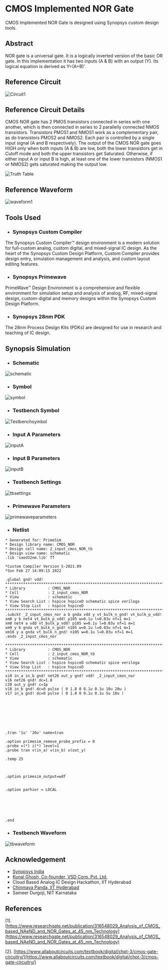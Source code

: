 # CMOS Implemented NOR Gate
CMOS Implemented NOR Gate is designed using Synopsys custom design tools.

## Abstract
NOR gate is a universal gate. It is a logically inverted version of the basic OR gate. In this implementation it has two inputs (A & B) with an output (Y). Its logical equation is derived as Y=(A+B)'.

## Reference Circuit
![Circuit1](https://user-images.githubusercontent.com/73933646/156177339-7796f397-0267-478d-b425-a2f06cd5e16c.jpg)



## Reference Circuit Details
CMOS NOR gate has 2 PMOS transistors connected in series with one another, which is then connected in series to 2 parallelly connected NMOS transistors. Transistors PMOS1 and NMOS1 work as a complementary pair, as do transistors PMOS2 and NMOS2. Each pair is controlled by a single input signal (A and B respectively). 
The output of the CMOS NOR gate goes HIGH only when both inputs (A & B) are low, both the lower transistors get in Cutoff mode and both the upper transistors get Saturated. 
Otherwise, if either input A or input B is high, at least one of the lower transistors (NMOS1 or NMOS2) gets saturated making the output low.

![Truth Table](https://user-images.githubusercontent.com/73933646/156178214-c46a151e-1aa8-40e9-ae8b-416db6e690fe.png)



## Reference Waveform
![waveform1](https://user-images.githubusercontent.com/73933646/156177507-f84ead3d-c1b7-483e-84ef-c68123ff87b7.jpg)

## Tools Used

* ### Synopsys Custom Compiler
The Synopsys Custom Compiler™ design environment is a modern solution for full-custom analog, custom digital, and mixed-signal IC design. As the heart of the Synopsys Custom Design Platform, Custom Compiler provides design entry, simulation management and analysis, and custom layout editing features. 

* ### Synopsys Primewave
PrimeWave™ Design Environment is a comprehensive and flexible environment for simulation setup and analysis of analog, RF, mixed-signal design, custom-digital and memory designs within the Synopsys Custom Design Platform.

* ### Synopsys 28nm PDK
The 28nm Process Design Kits (PDKs) are designed for use in research and teaching of IC design. 

## Synopsis Simulation

* ### Schematic
![schematic](https://user-images.githubusercontent.com/73933646/156180203-68f4183c-df47-4034-8d09-2d8f9d122dbf.png)

* ### Symbol
![symbol](https://user-images.githubusercontent.com/73933646/156180261-8110779b-013e-443f-846b-eca8183853ea.png)

* ### Testbench Symbol
![Testbenchsymbol](https://user-images.githubusercontent.com/73933646/156180550-e0228830-43af-4efb-b98c-52b5a72657c3.png)

* ### Input A Parameters
![inputA](https://user-images.githubusercontent.com/73933646/156180671-881c898c-546a-4405-94cb-046e070a7fb7.png)


* ### Input B Parameters

![inputB](https://user-images.githubusercontent.com/73933646/156180760-3d778cc8-4c1a-4bb4-9c66-d1169e864df5.png)


* ### Testbench Settings
![tbsettings](![image](https://user-images.githubusercontent.com/73933646/156191743-0cc2e0ce-6e1b-4e93-ad36-76c4e7255069.png)
)

* ### Primewave Parameters
![primewaveparameters](https://user-images.githubusercontent.com/73933646/156180983-2d67ec1c-25b6-4dfa-8090-2269244eb073.png)

* ### Netlist

```
* Generated for: PrimeSim
* Design library name: CMOS_NOR
* Design cell name: 2_input_cmos_NOR_tb
* Design view name: schematic
.lib 'saed32nm.lib' TT

*Custom Compiler Version S-2021.09
*Sun Feb 27 14:09:15 2022

.global gnd! vdd!
********************************************************************************
* Library          : CMOS_NOR
* Cell             : 2_input_cmos_NOR
* View             : schematic
* View Search List : hspice hspiceD schematic spice veriloga
* View Stop List   : hspice hspiceD
********************************************************************************
.subckt _2_input_cmos_nor a b gnda vdd y vt_bulk_n_gnd! vt_bulk_p_vdd!
xm8 y b net4 vt_bulk_p_vdd! p105 w=0.1u l=0.03u nf=1 m=1
xm0 net4 a vdd vt_bulk_p_vdd! p105 w=0.1u l=0.03u nf=1 m=1
xm9 y b gnda vt_bulk_n_gnd! n105 w=0.1u l=0.03u nf=1 m=1
xm10 y a gnda vt_bulk_n_gnd! n105 w=0.1u l=0.03u nf=1 m=1
.ends _2_input_cmos_nor

********************************************************************************
* Library          : CMOS_NOR
* Cell             : 2_input_cmos_NOR_tb
* View             : schematic
* View Search List : hspice hspiceD schematic spice veriloga
* View Stop List   : hspice hspiceD
********************************************************************************
xi0 in_a in_b gnd! net26 out_y gnd! vdd! _2_input_cmos_nor
v16 net26 gnd! dc=1.8
c20 out_y gnd! c=1p
v18 in_b gnd! dc=0 pulse ( 0 1.8 0 0.1u 0.1u 10u 20u )
v17 in_a gnd! dc=0 pulse ( 0 1.8 0 0.1u 0.1u 5u 10u )








.tran '1u' '20u' name=tran

.option primesim_remove_probe_prefix = 0
.probe v(*) i(*) level=1
.probe tran v(in_a) v(in_b) v(out_y)

.temp 25



.option primesim_output=wdf


.option parhier = LOCAL






.end
```


* ### Testbench Waveform
![tbwaveform](https://user-images.githubusercontent.com/73933646/156181181-0295d543-e166-4b63-9ece-6d1a4b46a867.png)




## Acknowledgement
* [Synopsys India](https://www.synopsys.com/)
* [Kunal Ghosh, Co-founder, VSD Corp. Pvt. Ltd.](https://github.com/kunalg123)
* Cloud Based Analog IC Design Hackathon, IIT Hyderabad
* [Chinmaya Panda, IIT Hyderabad](mailto:chinmaya.panda@ee.iith.ac.in)
* Sameer Durgoji, NIT Karnataka

## References

[1]. [https://www.researchgate.net/publication/316548029_Analysis_of_CMOS_based_NAeND_and_NOR_Gates_at_45_nm_Technology](https://www.researchgate.net/publication/316548029_Analysis_of_CMOS_based_NAeND_and_NOR_Gates_at_45_nm_Technology)

[2]. [https://www.allaboutcircuits.com/textbook/digital/chpt-3/cmos-gate-circuitry/](https://www.allaboutcircuits.com/textbook/digital/chpt-3/cmos-gate-circuitry/)




